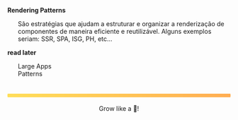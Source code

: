 
<b>Rendering Patterns</b>
<ul>São estratégias que ajudam a estruturar e organizar a renderização de componentes de maneira eficiente e reutilizável. Alguns exemplos seriam: SSR, SPA, ISG, PH, etc...</ul>
<b> read later </b><br>
<ul>
    <a src="https://largeapps.dev/">Large Apps</a><br>
    <a src="https://www.patterns.dev/#patterns">Patterns</a>
</ul>

<br>
<img src="./../.github/assets/gradient-bar.svg" width="100%" height="8px"/>
<p align="center">Grow like a 🌳!</p>